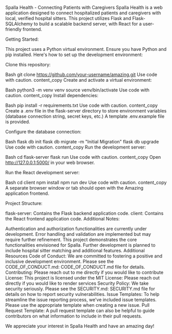 Spalla Health - Connecting Patients with Caregivers
Spalla Health is a web application designed to connect hospitalized patients and caregivers with local, verified hospital sitters. This project utilizes Flask and Flask-SQLAlchemy to build a scalable backend server, with React for a user-friendly frontend.

Getting Started:

This project uses a Python virtual environment.  Ensure you have Python and pip installed.  Here's how to set up the development environment:

Clone this repository:

Bash
git clone https://github.com/your-username/amazing.git
Use code with caution.
content_copy
Create and activate a virtual environment:

Bash
python3 -m venv venv
source venv/bin/activate
Use code with caution.
content_copy
Install dependencies:

Bash
pip install -r requirements.txt
Use code with caution.
content_copy
Create a .env file in the flask-server directory to store environment variables (database connection string, secret keys, etc.)  A template .env.example file is provided.

Configure the database connection:

Bash
flask db init
flask db migrate -m "Initial Migration"
flask db upgrade
Use code with caution.
content_copy
Run the development server:

Bash
cd flask-server
flask run
Use code with caution.
content_copy
Open http://127.0.0.1:5000/ in your web browser.

Run the React development server:

Bash
cd client
npm install
npm run dev
Use code with caution.
content_copy
A separate browser window or tab should open with the Amazing application frontend.

Project Structure:

flask-server: Contains the Flask backend application code.
client: Contains the React frontend application code.
Additional Notes:

Authentication and authorization functionalities are currently under development.
Error handling and validation are implemented but may require further refinement.
This project demonstrates the core functionalities envisioned for Spalla. Further development is planned to include hospital sitter matching and additional features.
Additional Resources
Code of Conduct: We are committed to fostering a positive and inclusive development environment. Please see the CODE_OF_CONDUCT.md: CODE_OF_CONDUCT.md file for details. 
Contributing: Please reach out to me directly if you would like to contribute
License: This project is licensed under the MIT License: Please reach out directly if you would like to render services
Security Policy: We take security seriously. Please see the SECURITY.md: SECURITY.md file for details on how to report security vulnerabilities.
Issue Templates: To help streamline the issue reporting process, we've included issue templates. Please use the appropriate template when creating a new issue.
Pull Request Template:  A pull request template can also be helpful to guide contributors on what information to include in their pull requests.

We appreciate your interest in Spalla Health and have an amazing day!
